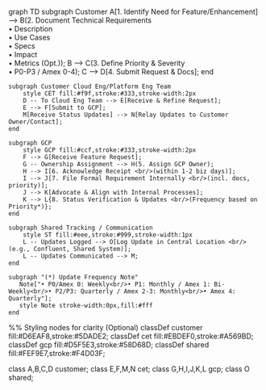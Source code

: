 graph TD
    subgraph Customer
        A[1. Identify Need for Feature/Enhancement] --> B(2. Document Technical Requirements <br/>• Description<br/>• Use Cases<br/>• Specs<br/>• Impact<br/>• Metrics (Opt.));
        B --> C(3. Define Priority & Severity <br/>• P0-P3 / Amex 0-4);
        C --> D[4. Submit Request & Docs];
    end

    subgraph Customer Cloud Eng/Platform Eng Team
        style CET fill:#f9f,stroke:#333,stroke-width:2px
        D -- To Cloud Eng Team --> E[Receive & Refine Request];
        E --> F[Submit to GCP];
        M[Receive Status Updates] --> N[Relay Updates to Customer Owner/Contact];
    end

    subgraph GCP
        style GCP fill:#ccf,stroke:#333,stroke-width:2px
        F --> G[Receive Feature Request];
        G -- Ownership Assignment --> H(5. Assign GCP Owner);
        H --> I[6. Acknowledge Receipt <br/>(within 1-2 biz days)];
        I --> J[7. File Formal Requirement Internally <br/>(incl. docs, priority)];
        J --> K[Advocate & Align with Internal Processes];
        K --> L{8. Status Verification & Updates <br/>(Frequency based on Priority*)};
    end

    subgraph Shared Tracking / Communication
        style ST fill:#eee,stroke:#999,stroke-width:1px
        L -- Updates Logged --> O[Log Update in Central Location <br/>(e.g., Confluent, Shared System)];
        L -- Updates Communicated --> M;
    end

    subgraph "(*) Update Frequency Note"
       Note["• P0/Amex 0: Weekly<br/>• P1: Monthly / Amex 1: Bi-Weekly<br/>• P2/P3: Quarterly / Amex 2-3: Monthly<br/>• Amex 4: Quarterly"];
       style Note stroke-width:0px,fill:#fff
    end

%% Styling nodes for clarity (Optional)
classDef customer fill:#D6EAF8,stroke:#5DADE2;
classDef cet fill:#EBDEF0,stroke:#A569BD;
classDef gcp fill:#D5F5E3,stroke:#58D68D;
classDef shared fill:#FEF9E7,stroke:#F4D03F;

class A,B,C,D customer;
class E,F,M,N cet;
class G,H,I,J,K,L gcp;
class O shared;
